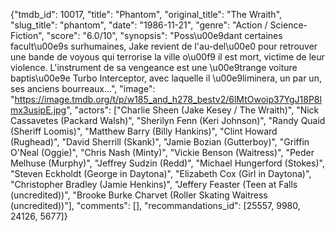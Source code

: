 {"tmdb_id": 10017, "title": "Phantom", "original_title": "The Wraith", "slug_title": "phantom", "date": "1986-11-21", "genre": "Action / Science-Fiction", "score": "6.0/10", "synopsis": "Poss\u00e9dant certaines facult\u00e9s surhumaines, Jake revient de l'au-del\u00e0 pour retrouver une bande de voyous qui terrorise la ville o\u00f9 il est mort, victime de leur violence. L'instrument de sa vengeance est une \u00e9trange voiture baptis\u00e9e Turbo Interceptor, avec laquelle il \u00e9liminera, un par un, ses anciens bourreaux...", "image": "https://image.tmdb.org/t/p/w185_and_h278_bestv2/6lMtOwoip37YgJ18P8lmx3usipE.jpg", "actors": ["Charlie Sheen (Jake Kesey / The Wraith)", "Nick Cassavetes (Packard Walsh)", "Sherilyn Fenn (Keri Johnson)", "Randy Quaid (Sheriff Loomis)", "Matthew Barry (Billy Hankins)", "Clint Howard (Rughead)", "David Sherrill (Skank)", "Jamie Bozian (Gutterboy)", "Griffin O'Neal (Oggie)", "Chris Nash (Minty)", "Vickie Benson (Waitress)", "Peder Melhuse (Murphy)", "Jeffrey Sudzin (Redd)", "Michael Hungerford (Stokes)", "Steven Eckholdt (George in Daytona)", "Elizabeth Cox (Girl in Daytona)", "Christopher Bradley (Jamie Henkins)", "Jeffery Feaster (Teen at Falls (uncredited))", "Brooke Burke Charvet (Roller Skating Waitress (uncredited))"], "comments": [], "recommandations_id": [25557, 9980, 24126, 5677]}